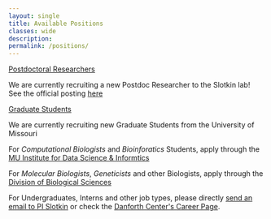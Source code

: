 ```yaml
---
layout: single
title: Available Positions
classes: wide
description:
permalink: /positions/
---
```


<u>Postdoctoral Researchers</u>

We are currently recruiting a new Postdoc Researcher to the Slotkin lab! See the official posting [here](https://www.paycomonline.net/v4/ats/web.php/jobs/ViewJobDetails?job=38397&clientkey=0386834D209CD1EA462A147F53A126FF)

<u>Graduate Students</u>

We are currently recruiting new Graduate Students from the University of Missouri

For <i>Computational Biologists</i> and <i>Bioinforatics</i> Students, apply through the [MU Institute for Data Science & Informtics](https://muidsi.missouri.edu)

For <i>Molecular Biologists</i>, <i>Geneticists</i> and other Biologists, apply through the [Division of Biological Sciences](https://biology.missouri.edu/index.php/grad-program)

For Undergraduates, Interns and other job types, please directly [send an email to PI Slotkin](mailto:kslotkin@danforthcenter.org) or check the [Danforth Center's Career Page](https://www.danforthcenter.org/careers/).

